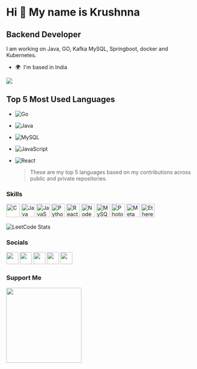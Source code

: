 Hi 👋 My name is Krushnna
==================================

Backend Developer
-----------------

I am working on Java, GO, Kafka MySQL, Springboot, docker and Kubernetes. 

* 🌍  I'm based in India

<a href="https://www.twitter.com/krushnna45" target="_blank" rel="noreferrer"><img
src="https://img.shields.io/twitter/follow/krushnna45?logo=twitter&style=for-the-badge&color=0891b2&labelColor=1c1917"
/></a>


## Top 5 Most Used Languages

- ![Go](https://img.shields.io/badge/Go-55%25-4c8bf5?style=flat-square&logo=go&logoColor=white&color=4c8bf5&labelColor=2d4a76&gradient=to%20right)
- ![Java](https://img.shields.io/badge/Java-25%25-f8981d?style=flat-square&logo=java&logoColor=white&color=f8981d&labelColor=1f4b36&gradient=to%20right)
- ![MySQL](https://img.shields.io/badge/MySQL-5%25-00758f?style=flat-square&logo=mysql&logoColor=white&color=00758f&labelColor=344f63&gradient=to%20right)
- ![JavaScript](https://img.shields.io/badge/JavaScript-15%25-f7df1e?style=flat-square&logo=javascript&logoColor=black&color=f7df1e&labelColor=2e3b2d&gradient=to%20right)
- ![React](https://img.shields.io/badge/React-5%25-61dafb?style=flat-square&logo=react&logoColor=black&color=61dafb&labelColor=003f63&gradient=to%20right)

  > These are my top 5 languages based on my contributions across public and private repositories.

### Skills

<p align="left">
<a href="https://docs.microsoft.com/en-us/cpp/?view=msvc-170" target="_blank" rel="noreferrer"><img src="https://raw.githubusercontent.com/danielcranney/readme-generator/main/public/icons/skills/c-colored.svg" width="36" height="36" alt="C" /></a>
<a href="https://www.oracle.com/java/" target="_blank" rel="noreferrer"><img src="https://raw.githubusercontent.com/danielcranney/readme-generator/main/public/icons/skills/java-colored.svg" width="36" height="36" alt="Java" /></a>
<a href="https://developer.mozilla.org/en-US/docs/Web/JavaScript" target="_blank" rel="noreferrer"><img src="https://raw.githubusercontent.com/danielcranney/readme-generator/main/public/icons/skills/javascript-colored.svg" width="36" height="36" alt="JavaScript" /></a>
<a href="https://www.python.org/" target="_blank" rel="noreferrer"><img src="https://raw.githubusercontent.com/danielcranney/readme-generator/main/public/icons/skills/python-colored.svg" width="36" height="36" alt="Python" /></a>
<a href="https://reactjs.org/" target="_blank" rel="noreferrer"><img src="https://raw.githubusercontent.com/danielcranney/readme-generator/main/public/icons/skills/react-colored.svg" width="36" height="36" alt="React" /></a>
<a href="https://nodejs.org/en/" target="_blank" rel="noreferrer"><img src="https://raw.githubusercontent.com/danielcranney/readme-generator/main/public/icons/skills/nodejs-colored.svg" width="36" height="36" alt="NodeJS" /></a>
<a href="https://www.mysql.com/" target="_blank" rel="noreferrer"><img src="https://raw.githubusercontent.com/danielcranney/readme-generator/main/public/icons/skills/mysql-colored.svg" width="36" height="36" alt="MySQL" /></a>
<a href="https://www.adobe.com/uk/products/photoshop.html" target="_blank" rel="noreferrer"><img src="https://raw.githubusercontent.com/danielcranney/readme-generator/main/public/icons/skills/photoshop-colored.svg" width="36" height="36" alt="Photoshop" /></a>
<a href="https://metamask.io/" target="_blank" rel="noreferrer"><img src="https://raw.githubusercontent.com/danielcranney/readme-generator/main/public/icons/skills/metamask-colored.svg" width="36" height="36" alt="MetaMask" /></a>
<a href="https://ethereum.org/en/" target="_blank" rel="noreferrer"><img src="https://raw.githubusercontent.com/danielcranney/readme-generator/main/public/icons/skills/ethereum-colored.svg" width="36" height="36" alt="Ethereum" /></a>
</p>

![LeetCode Stats](https://leetcard.jacoblin.cool/Krushnna?theme=nord&font=Special%20Elite)

### Socials

<p align="left"> <a href="https://www.facebook.com/krushnna.45" target="_blank" rel="noreferrer"><img src="https://raw.githubusercontent.com/danielcranney/readme-generator/main/public/icons/socials/facebook.svg" width="32" height="32" /></a> <a href="https://www.github.com/krushnna" target="_blank" rel="noreferrer"><img src="https://raw.githubusercontent.com/danielcranney/readme-generator/main/public/icons/socials/github.svg" width="32" height="32" /></a> <a href="http://www.instagram.com/krushnnna" target="_blank" rel="noreferrer"><img src="https://raw.githubusercontent.com/danielcranney/readme-generator/main/public/icons/socials/instagram.svg" width="32" height="32" /></a> <a href="https://www.linkedin.com/in/krushnnA" target="_blank" rel="noreferrer"><img src="https://raw.githubusercontent.com/danielcranney/readme-generator/main/public/icons/socials/linkedin.svg" width="32" height="32" /></a> <a href="https://www.twitter.com/krushnna45" target="_blank" rel="noreferrer"><img src="https://raw.githubusercontent.com/danielcranney/readme-generator/main/public/icons/socials/twitter.svg" width="32" height="32" /></a></p>



### Support Me

<a href="https://www.buymeacoffee.com/krushnna"><img src="https://cdn.buymeacoffee.com/buttons/v2/default-yellow.png" width="200" /></a>
